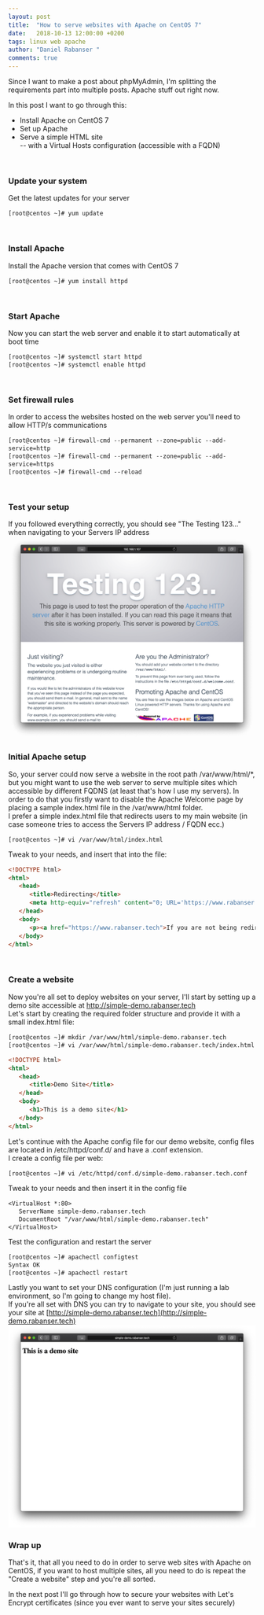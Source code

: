 ```yaml
---
layout: post
title:  "How to serve websites with Apache on CentOS 7"
date:   2018-10-13 12:00:00 +0200
tags: linux web apache
author: "Daniel Rabanser "
comments: true
---
```

Since I want to make a post about phpMyAdmin, I'm splitting the requirements part into multiple posts. Apache stuff out right now.  
<!--excerpt-->  
In this post I want to go through this:
- Install Apache on CentOS 7
- Set up Apache
- Serve a simple HTML site  
-- with a Virtual Hosts configuration (accessible with a FQDN)


<br>

### Update your system
Get the latest updates for your server
```
[root@centos ~]# yum update
```

<br>

### Install Apache
Install the Apache version that comes with CentOS 7
```
[root@centos ~]# yum install httpd
```

<br>

### Start Apache
Now you can start the web server and enable it to start automatically at boot time
```
[root@centos ~]# systemctl start httpd
[root@centos ~]# systemctl enable httpd
```

<br>

### Set firewall rules
In order to access the websites hosted on the web server you'll need to allow HTTP/s communications
```
[root@centos ~]# firewall-cmd --permanent --zone=public --add-service=http
[root@centos ~]# firewall-cmd --permanent --zone=public --add-service=https
[root@centos ~]# firewall-cmd --reload
```

<br>

### Test your setup
If you followed everything correctly, you should see "The Testing 123..." when navigating to your Servers IP address
![Testing 123...](/assets/posts/2018-10-13-how-to-serve-websites-with-apache-on-centos7/1_Testing123.png)

### Initial Apache setup
So, your server could now serve a website in the root path /var/www/html/*, but you might want to use the web server to serve multiple sites which accessible by different FQDNS (at least that's how I use my servers). In order to do that you firstly want to disable the Apache Welcome page by placing a sample index.html file in the /var/www/html folder.  
I prefer a simple index.html file that redirects users to my main website (in case someone tries to access the Servers IP address / FQDN ecc.)

```
[root@centos ~]# vi /var/www/html/index.html
```
Tweak to your needs, and insert that into the file:
```html
<!DOCTYPE html>
<html>
   <head>
      <title>Redirecting</title>
      <meta http-equiv="refresh" content="0; URL='https://www.rabanser.tech'" />
   </head>
   <body>
      <p><a href="https://www.rabanser.tech">If you are not being redirected automatically click on this link</a></p>
   </body>
</html>
```

<br>

### Create a website
Now you're all set to deploy websites on your server, I'll start by setting up a demo site accessible at http://simple-demo.rabanser.tech  
Let's start by creating the required folder structure and provide it with a small index.html file:
```
[root@centos ~]# mkdir /var/www/html/simple-demo.rabanser.tech
[root@centos ~]# vi /var/www/html/simple-demo.rabanser.tech/index.html
```
```html
<!DOCTYPE html>
<html>
   <head>
      <title>Demo Site</title>
   </head>
   <body>
      <h1>This is a demo site</h1>
   </body>
</html>
```

Let's continue with the Apache config file for our demo website, config files are located in /etc/httpd/conf.d/ and have a .conf extension.  
I create a config file per web:
```
[root@centos ~]# vi /etc/httpd/conf.d/simple-demo.rabanser.tech.conf
```
Tweak to your needs and then insert it in the config file
```
<VirtualHost *:80>
   ServerName simple-demo.rabanser.tech
   DocumentRoot "/var/www/html/simple-demo.rabanser.tech"
</VirtualHost>
```
Test the configuration and restart the server
```
[root@centos ~]# apachectl configtest
Syntax OK
[root@centos ~]# apachectl restart
```
Lastly you want to set your DNS configuration (I'm just running a lab environment, so I'm going to change my host file).  
If you're all set with DNS you can try to navigate to your site, you should see your site at [http://simple-demo.rabanser.tech](http://simple-demo.rabanser.tech)
![Demo Site](/assets/posts/2018-10-13-how-to-serve-websites-with-apache-on-centos7/2_DemoSite.png)

### Wrap up
That's it, that all you need to do in order to serve web sites with Apache on CentOS, if you want to host multiple sites, all you need to do is repeat the "Create a website" step and you're all sorted.  

In the next post I'll go through how to secure your websites with Let's Encrypt certificates (since you ever want to serve your sites securely)